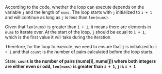 According to the code, whether the loop can execute depends on the variable `j` and the length of `nums`. The loop starts with `j` initialized to `i + 1` and will continue as long as `j` is less than `len(nums)`. 

Given that `len(nums)` is greater than `i + 1`, it means there are elements in `nums` to iterate over. At the start of the loop, `j` should be equal to `i + 1`, which is the first value it will take during the iteration. 

Therefore, for the loop to execute, we need to ensure that `j` is initialized to `i + 1` and that `count` is the number of pairs calculated before the loop starts.

State: **`count` is the number of pairs (nums[i], nums[j]) where both integers are either even or odd, `len(nums)` is greater than `i + 1`, `j` is `i + 1`**